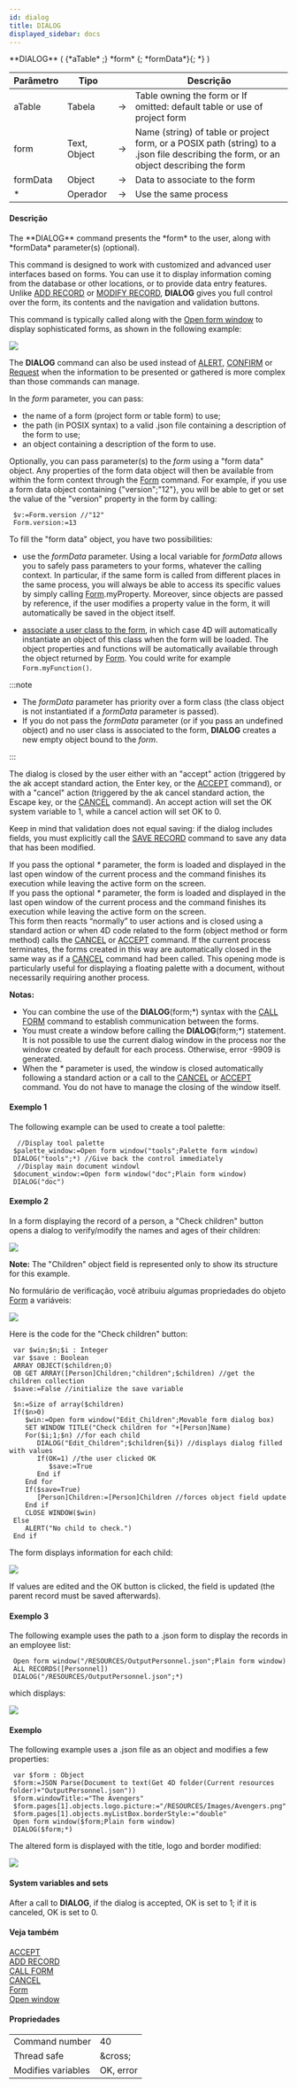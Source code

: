 ```yaml
---
id: dialog
title: DIALOG
displayed_sidebar: docs
---
```


<!--REF #_command_.DIALOG.Syntax-->**DIALOG** ( {*aTable* ;} *form* {; *formData*}{; *} )<!-- END REF-->

<!--REF #_command_.DIALOG.Params-->

| Parâmetro | Tipo         |                             | Descrição                                                                                                                                                                                    |
| --------- | ------------ | --------------------------- | -------------------------------------------------------------------------------------------------------------------------------------------------------------------------------------------- |
| aTable    | Tabela       | &#8594; | Table owning the form or If omitted: default table or use of project form                                                                                                    |
| form      | Text, Object | &#8594; | Name (string) of table or project form, or a POSIX path (string) to a .json file describing the form, or an object describing the form |
| formData  | Object       | &#8594; | Data to associate to the form                                                                                                                                                                |
| \*        | Operador     | &#8594; | Use the same process                                                                                                                                                                         |

<!-- END REF-->

#### Descrição

<!--REF #_command_.DIALOG.Summary-->The **DIALOG** command presents the *form* to the user, along with *formData* parameter(s) (optional).<!-- END REF--> 

This command is designed to work with customized and advanced user interfaces based on forms. You can use it to display information coming from the database or other locations, or to provide data entry features. Unlike [ADD RECORD](../commands-legacy/add-record.md) or [MODIFY RECORD](../commands-legacy/modify-record.md), **DIALOG** gives you full control over the form, its contents and the navigation and validation buttons.

This command is typically called along with the [Open form window](../commands-legacy/open-form-window.md) to display sophisticated forms, as shown in the following example:

![](../assets/en/commands/pict3541609.en.png)

The **DIALOG** command can also be used instead of [ALERT](../commands-legacy/alert.md), [CONFIRM](../commands-legacy/confirm.md) or [Request](../commands-legacy/request.md) when the information to be presented or gathered is more complex than those commands can manage.

In the *form* parameter, you can pass:

- the name of a form (project form or table form) to use;
- the path (in POSIX syntax) to a valid .json file containing a description of the form to use;
- an object containing a description of the form to use.

Optionally, you can pass parameter(s) to the *form* using a "form data" object. Any properties of the form data object will then be available from within the form context through the [Form](form.md) command. For example, if you use a form data object containing {"version";"12"}, you will be able to get or set the value of the "version" property in the form by calling:

```4d
 $v:=Form.version //"12"
 Form.version:=13
```

To fill the "form data" object, you have two possibilities:

- use the *formData* parameter. Using a local variable for *formData* allows you to safely pass parameters to your forms, whatever the calling context. In particular, if the same form is called from different places in the same process, you will always be able to access its specific values by simply calling [Form](form.md).myProperty. Moreover, since objects are passed by reference, if the user modifies a property value in the form, it will automatically be saved in the object itself.

- [associate a user class to the form](../FormEditor/properties_FormProperties.md#form-class), in which case 4D will automatically instantiate an object of this class when the form will be loaded. The object properties and functions will be automatically available through the object returned by [Form](form.md). You could write for example `Form.myFunction()`.

:::note

- The *formData* parameter has priority over a form class (the class object is not instantiated if a *formData* parameter is passed).
- If you do not pass the *formData* parameter (or if you pass an undefined object) and no user class is associated to the form, **DIALOG** creates a new empty object bound to the *form*.

:::

The dialog is closed by the user either with an "accept" action (triggered by the ak accept standard action, the Enter key, or the [ACCEPT](../commands-legacy/accept.md) command), or with a "cancel" action (triggered by the ak cancel standard action, the Escape key, or the [CANCEL](../commands-legacy/cancel.md) command). An accept action will set the OK system variable to 1, while a cancel action will set OK to 0\.

Keep in mind that validation does not equal saving: if the dialog includes fields, you must explicitly call the [SAVE RECORD](../commands-legacy/save-record.md) command to save any data that has been modified.

If you pass the optional *\** parameter, the form is loaded and displayed in the last open window of the current process and the command finishes its execution while leaving the active form on the screen.\
If you pass the optional *\** parameter, the form is loaded and displayed in the last open window of the current process and the command finishes its execution while leaving the active form on the screen.\
This form then reacts “normally” to user actions and is closed using a standard action or when 4D code related to the form (object method or form method) calls the [CANCEL](../commands-legacy/cancel.md) or [ACCEPT](../commands-legacy/accept.md) command. If the current process terminates, the forms created in this way are automatically closed in the same way as if a [CANCEL](../commands-legacy/cancel.md) command had been called. This opening mode is particularly useful for displaying a floating palette with a document, without necessarily requiring another process.

**Notas:**

- You can combine the use of the **DIALOG**(form;\*) syntax with the [CALL FORM](../commands-legacy/call-form.md) command to establish communication between the forms.
- You must create a window before calling the **DIALOG**(form;\*) statement. It is not possible to use the current dialog window in the process nor the window created by default for each process. Otherwise, error -9909 is generated.
- When the *\** parameter is used, the window is closed automatically following a standard action or a call to the [CANCEL](../commands-legacy/cancel.md) or [ACCEPT](../commands-legacy/accept.md) command. You do not have to manage the closing of the window itself.

#### Exemplo 1

The following example can be used to create a tool palette:

```4d
  //Display tool palette
 $palette_window:=Open form window("tools";Palette form window)
 DIALOG("tools";*) //Give back the control immediately
  //Display main document windowl
 $document_window:=Open form window("doc";Plain form window)
 DIALOG("doc")
```

#### Exemplo 2

In a form displaying the record of a person, a "Check children" button opens a dialog to verify/modify the names and ages of their children:

![](../assets/en/commands/pict3542015.en.png)

**Note:** The "Children" object field is represented only to show its structure for this example.

No formulário de verificação, você atribuiu algumas propriedades do objeto [Form](form.md) a variáveis:

![](../assets/en/commands/pict3541682.en.png)

Here is the code for the "Check children" button:

```4d
 var $win;$n;$i : Integer
 var $save : Boolean
 ARRAY OBJECT($children;0)
 OB GET ARRAY([Person]Children;"children";$children) //get the children collection
 $save:=False //initialize the save variable
 
 $n:=Size of array($children)
 If($n>0)
    $win:=Open form window("Edit_Children";Movable form dialog box)
    SET WINDOW TITLE("Check children for "+[Person]Name)
    For($i;1;$n) //for each child
       DIALOG("Edit_Children";$children{$i}) //displays dialog filled with values
       If(OK=1) //the user clicked OK
          $save:=True
       End if
    End for
    If($save=True)
       [Person]Children:=[Person]Children //forces object field update
    End if
    CLOSE WINDOW($win)
 Else
    ALERT("No child to check.")
 End if
```

The form displays information for each child:

![](../assets/en/commands/pict3515152.en.png)

If values are edited and the OK button is clicked, the field is updated (the parent record must be saved afterwards).

#### Exemplo 3

The following example uses the path to a .json form to display the records in an employee list:

```4d
 Open form window("/RESOURCES/OutputPersonnel.json";Plain form window)
 ALL RECORDS([Personnel])
 DIALOG("/RESOURCES/OutputPersonnel.json";*)
```

which displays:

![](../assets/en/commands/pict3687439.en.png)

#### Exemplo

The following example uses a .json file as an object and modifies a few properties:

```4d
 var $form : Object
 $form:=JSON Parse(Document to text(Get 4D folder(Current resources folder)+"OutputPersonnel.json"))
 $form.windowTitle:="The Avengers"
 $form.pages[1].objects.logo.picture:="/RESOURCES/Images/Avengers.png"
 $form.pages[1].objects.myListBox.borderStyle:="double"
 Open form window($form;Plain form window)
 DIALOG($form;*)
```

The altered form is displayed with the title, logo and border modified:

![](../assets/en/commands/pict3688356.en.png)

#### System variables and sets

After a call to **DIALOG**, if the dialog is accepted, OK is set to 1; if it is canceled, OK is set to 0.

#### Veja também

[ACCEPT](../commands-legacy/accept.md)\
[ADD RECORD](../commands-legacy/add-record.md)\
[CALL FORM](../commands-legacy/call-form.md)\
[CANCEL](../commands-legacy/cancel.md)\
[Form](form.md)\
[Open window](../commands-legacy/open-window.md)

#### Propriedades

|                    |                                 |
| ------------------ | ------------------------------- |
| Command number     | 40                              |
| Thread safe        | &amp;cross; |
| Modifies variables | OK, error                       |
